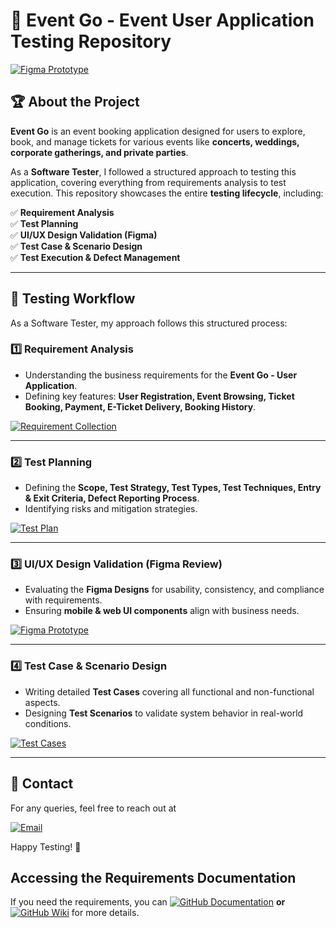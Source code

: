 # 🎯 Event Go - Event User Application Testing Repository  

[![Figma Prototype](https://img.shields.io/badge/Figma%20Prototype-FF4081.svg?style=for-the-badge&logo=figma&logoColor=white)](https://www.figma.com/proto/BVnETbxz8hZ4Nl3wmxNK8B/Event-Go---User-Model?node-id=22-241&p=f&t=wumT23Uha4GVtt73-0&scaling=scale-down&content-scaling=fixed&page-id=0%3A1)

## 🏆 About the Project  
**Event Go** is an event booking application designed for users to explore, book, and manage tickets for various events like **concerts, weddings, corporate gatherings, and private parties**.  

As a **Software Tester**, I followed a structured approach to testing this application, covering everything from requirements analysis to test execution. This repository showcases the entire **testing lifecycle**, including:  

✅ **Requirement Analysis**  
✅ **Test Planning**  
✅ **UI/UX Design Validation (Figma)**  
✅ **Test Case & Scenario Design**  
✅ **Test Execution & Defect Management**  

---

## 📌 Testing Workflow  
As a Software Tester, my approach follows this structured process:  

### **1️⃣ Requirement Analysis**  
- Understanding the business requirements for the **Event Go - User Application**.  
- Defining key features: **User Registration, Event Browsing, Ticket Booking, Payment, E-Ticket Delivery, Booking History**.
  
[![Requirement Collection](https://img.shields.io/badge/Requirement%20Collection-%23007ACC.svg?style=for-the-badge&logo=docsdotrs&logoColor=white)](https://github.com/dandaladinakar/EventGo_Testing/blob/main/Event%20organaiser%20Project%20-%20User.docx)


---

### **2️⃣ Test Planning**  
- Defining the **Scope, Test Strategy, Test Types, Test Techniques, Entry & Exit Criteria, Defect Reporting Process**.  
- Identifying risks and mitigation strategies.
  
[![Test Plan](https://img.shields.io/badge/Test%20Plan-%2300C853.svg?style=for-the-badge&logo=docsdotrs&logoColor=white)](https://github.com/dandaladinakar/EventGo_Testing/blob/main/Test%20Plan%20for%20Event-Go%20Application.docx)


---

### **3️⃣ UI/UX Design Validation (Figma Review)**  
- Evaluating the **Figma Designs** for usability, consistency, and compliance with requirements.  
- Ensuring **mobile & web UI components** align with business needs.  

[![Figma Prototype](https://img.shields.io/badge/Figma%20Prototype-%23FF6D00.svg?style=for-the-badge&logo=figma&logoColor=white)](https://www.figma.com/proto/BVnETbxz8hZ4Nl3wmxNK8B/Event-Go---User-Model?node-id=22-241&p=f&t=wumT23Uha4GVtt73-0&scaling=scale-down&content-scaling=fixed&page-id=0%3A1)

---

### **4️⃣ Test Case & Scenario Design**  
- Writing detailed **Test Cases** covering all functional and non-functional aspects.  
- Designing **Test Scenarios** to validate system behavior in real-world conditions.  

[![Test Cases](https://img.shields.io/badge/Test%20Cases-007ACC.svg?style=for-the-badge&logo=microsoft-excel&logoColor=white)](https://github.com/dandaladinakar/EventGo_Testing/blob/main/Testcases%20-%20Event_Go.xlsx)

---

## 📧 Contact  
For any queries, feel free to reach out at 

[![Email](https://img.shields.io/badge/Email-dandaladinakar007%40gmail.com-D14836?style=for-the-badge&logo=gmail&logoColor=white)](mailto:dandaladinakar007@gmail.com)

Happy Testing! 🚀  

## Accessing the Requirements Documentation

If you need the requirements, you can [![GitHub Documentation](https://img.shields.io/badge/GitHub%20Documentation-%23007ACC.svg?style=for-the-badge&logo=github&logoColor=white)](https://github.com/dandaladinakar/EventGo_Testing/blob/main/Event%20organaiser%20Project%20-%20User.docx)
 **or** 
[![GitHub Wiki](https://img.shields.io/badge/GitHub%20Wiki-28a745.svg?style=for-the-badge&logo=github&logoColor=white)](https://github.com/dandaladinakar/EventGo_Testing/wiki)  for more details.


